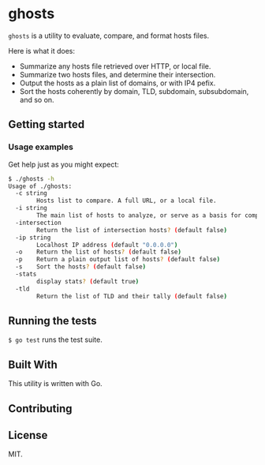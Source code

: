 # ghosts

`ghosts` is a utility to evaluate, compare, and format hosts files.

Here is what it does:

* Summarize any hosts file retrieved over HTTP, or local file.
* Summarize two hosts files, and determine their intersection.
* Output the hosts as a plain list of domains, or with IP4 pefix.
* Sort the hosts coherently by domain, TLD, subdomain, subsubdomain, and so on.

## Getting started

### Usage examples

Get help just as you might expect:

```bash
$ ./ghosts -h
Usage of ./ghosts:
  -c string
    	Hosts list to compare. A full URL, or a local file.
  -i string
    	The main list of hosts to analyze, or serve as a basis for comparison. A full URL, or a local file. (default "https://raw.githubusercontent.com/StevenBlack/hosts/master/hosts")
  -intersection
    	Return the list of intersection hosts? (default false)
  -ip string
    	Localhost IP address (default "0.0.0.0")
  -o	Return the list of hosts? (default false)
  -p	Return a plain output list of hosts? (default false)
  -s	Sort the hosts? (default false)
  -stats
    	display stats? (default true)
  -tld
    	Return the list of TLD and their tally (default false)
```

## Running the tests

`$ go test` runs the test suite.

## Built With

This utility is written with Go.

## Contributing

## License

MIT.
